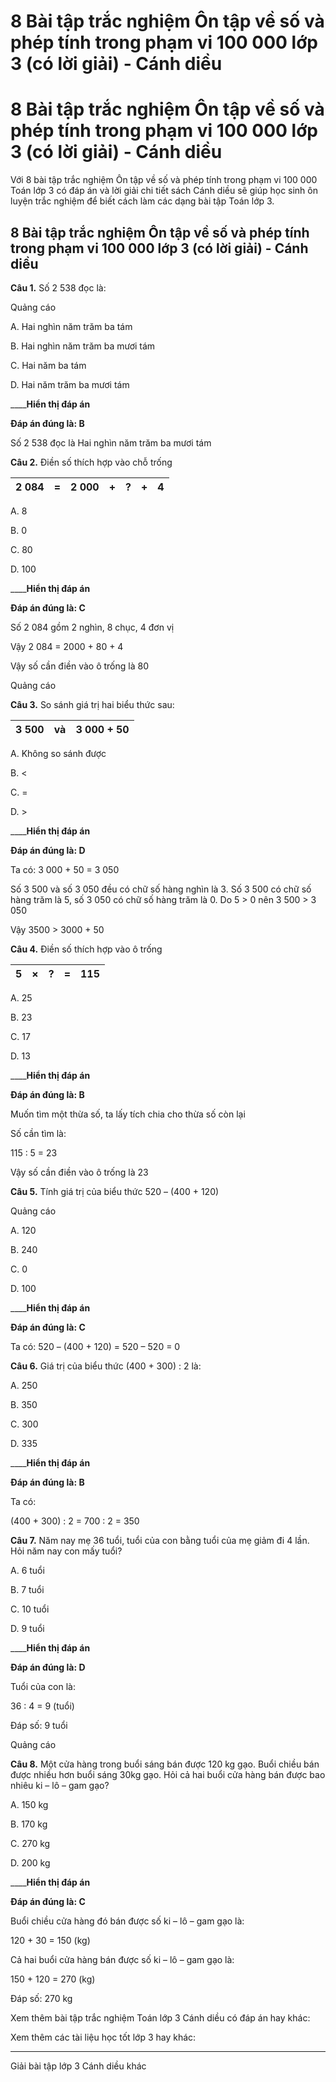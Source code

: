 # 8 Bài tập trắc nghiệm Ôn tập về số và phép tính trong phạm vi 100 000 lớp 3 (có lời giải) - Cánh diều

# 8 Bài tập trắc nghiệm Ôn tập về số và phép tính trong phạm vi 100 000 lớp 3 (có lời giải) - Cánh diều

Với 8 bài tập trắc nghiệm Ôn tập về số và phép tính trong phạm vi 100 000 Toán lớp 3 có đáp án và lời giải chi tiết sách Cánh diều sẽ giúp học sinh ôn luyện trắc nghiệm để biết cách làm các dạng bài tập Toán lớp 3.

## 8 Bài tập trắc nghiệm Ôn tập về số và phép tính trong phạm vi 100 000 lớp 3 (có lời giải) - Cánh diều

**Câu 1.** Số 2 538 đọc là:

Quảng cáo

A. Hai nghìn năm trăm ba tám

B. Hai nghìn năm trăm ba mươi tám

C. Hai năm ba tám

D. Hai năm trăm ba mươi tám

____**Hiển thị đáp án**

**Đáp án đúng là: B**

Số 2 538 đọc là Hai nghìn năm trăm ba mươi tám

**Câu 2.** Điền số thích hợp vào chỗ trống

2 084 |  = |  2 000 |  + |  ? |  + |  4  
---|---|---|---|---|---|---  
  
A. 8

B. 0

C. 80

D. 100

____**Hiển thị đáp án**

**Đáp án đúng là: C**

Số 2 084 gồm 2 nghìn, 8 chục, 4 đơn vị

Vậy 2 084 = 2000 + 80 + 4

Vậy số cần điền vào ô trống là 80

Quảng cáo

**Câu 3.** So sánh giá trị hai biểu thức sau:

3 500 |  và |  3 000 + 50  
---|---|---  
  
A. Không so sánh được

B. <

C. =

D. >

____**Hiển thị đáp án**

**Đáp án đúng là: D**

Ta có: 3 000 + 50 = 3 050

Số 3 500 và số 3 050 đều có chữ số hàng nghìn là 3. Số 3 500 có chữ số hàng trăm là 5, số 3 050 có chữ số hàng trăm là 0. Do 5 > 0 nên 3 500 > 3 050

Vậy 3500 > 3000 + 50

**Câu 4.** Điền số thích hợp vào ô trống

5 |  × |  ? |  = |  115  
---|---|---|---|---  
  
A. 25

B. 23

C. 17

D. 13

____**Hiển thị đáp án**

**Đáp án đúng là: B**

Muốn tìm một thừa số, ta lấy tích chia cho thừa số còn lại

Số cần tìm là:

115 : 5 = 23

Vậy số cần điền vào ô trống là 23

**Câu 5.** Tính giá trị của biểu thức 520 – (400 + 120)

Quảng cáo

A. 120

B. 240

C. 0

D. 100

____**Hiển thị đáp án**

**Đáp án đúng là: C**

Ta có: 520 – (400 + 120) = 520 – 520 = 0

**Câu 6.** Giá trị của biểu thức (400 + 300) : 2 là:

A. 250

B. 350

C. 300

D. 335

____**Hiển thị đáp án**

**Đáp án đúng là: B**

Ta có: 

(400 + 300) : 2 = 700 : 2 = 350

**Câu 7.** Năm nay mẹ 36 tuổi, tuổi của con bằng tuổi của mẹ giảm đi 4 lần. Hỏi năm nay con mấy tuổi?

A. 6 tuổi

B. 7 tuổi

C. 10 tuổi

D. 9 tuổi

____**Hiển thị đáp án**

**Đáp án đúng là: D**

Tuổi của con là:

36 : 4 = 9 (tuổi)

Đáp số: 9 tuổi

Quảng cáo

**Câu 8.** Một cửa hàng trong buổi sáng bán được 120 kg gạo. Buổi chiều bán được nhiều hơn buổi sáng 30kg gạo. Hỏi cả hai buổi cửa hàng bán được bao nhiêu ki – lô – gam gạo?

A. 150 kg

B. 170 kg

C. 270 kg

D. 200 kg

____**Hiển thị đáp án**

**Đáp án đúng là: C**

Buổi chiều cửa hàng đó bán được số ki – lô – gam gạo là:

120 + 30 = 150 (kg)

Cả hai buổi cửa hàng bán được số ki – lô – gam gạo là:

150 + 120 = 270 (kg)

Đáp số: 270 kg

Xem thêm bài tập trắc nghiệm Toán lớp 3 Cánh diều có đáp án hay khác:

Xem thêm các tài liệu học tốt lớp 3 hay khác:

* * *

Giải bài tập lớp 3 Cánh diều khác
